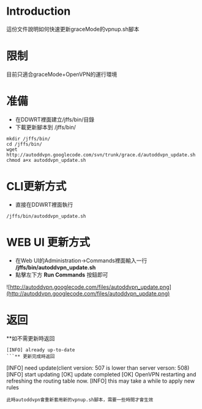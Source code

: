 # Introduction #

這份文件說明如何快速更新graceMode的vpnup.sh腳本

# 限制 #
目前只適合graceMode+OpenVPN的運行環境

# 准備 #

  * 在DDWRT裡面建立/jffs/bin/目錄
  * 下載更新腳本到 /jffs/bin/

```
mkdir /jffs/bin/
cd /jffs/bin/
wget http://autoddvpn.googlecode.com/svn/trunk/grace.d/autoddvpn_update.sh
chmod a+x autoddvpn_update.sh
```


# CLI更新方式 #
  * 直接在DDWRT裡面執行
```
/jffs/bin/autoddvpn_update.sh
```

# WEB UI 更新方式 #
  * 在Web UI的Administration->Commands裡面輸入一行 **/jffs/bin/autoddvpn\_update.sh**
  * 點擊左下方 **Run Commands** 按鈕即可

![http://autoddvpn.googlecode.com/files/autoddvpn_update.png](http://autoddvpn.googlecode.com/files/autoddvpn_update.png)

# 返回 #
**如不需更新時返回
```
[INFO] already up-to-date
```** 更新完成時返回
```
[INFO] need update(client version: 507 is lower than server verson: 508)
[INFO] start updating
[OK] update completed
[OK] OpenVPN restarting and refreshing the routing table now.
[INFO] this may take a while to apply new rules
```
此時autoddvpn會重新套用新的vpnup.sh腳本，需要一些時間才會生效